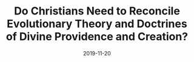 ---
title: Do Christians Need to Reconcile Evolutionary Theory and Doctrines of Divine Providence and Creation?
description: TODO
sameas:
- https://doi.org/10.5840/pc20202212
- https://www.pdcnet.org/pc/content/pc_2020_0022_0001_0007_0040
headerimage:
  src: /img/2022/01/ets-mte.png
authors:
- Stephen Meyer
publishdate: 2022-03-01
date:  2019-11-20
series: ets-mte
---